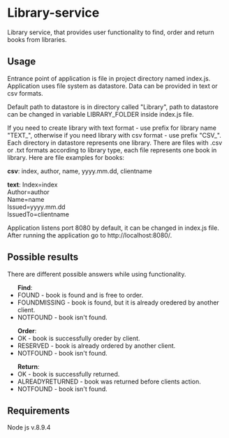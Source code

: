 Library-service
=======
Library service, that provides user functionality to find, order and return books from libraries.

Usage
------
Entrance point of application is file in project directory named index.js.
Application uses file system as datastore. Data can be provided in text or csv formats.

Default path to datastore is in directory called "Library", path to datastore can be changed in variable LIBRARY_FOLDER inside index.js file.

If you need to create library with text format - use prefix for library name "TEXT_", otherwise if you need library with csv format - use prefix "CSV_".
Each directory in datastore represents one library. There are files with .csv or .txt formats according to library type, each file represents one book in library.
Here are file examples for books:

  <b>csv</b>: index, author, name, yyyy.mm.dd, clientname
  
  <b>text</b>: Index=index<br>
        Author=author<br>
        Name=name<br>
        Issued=yyyy.mm.dd<br>
        IssuedTo=clientname<br>

Application listens port 8080 by default, it can be changed in index.js file.
After running the application go to http://localhost:8080/.

Possible results
------
There are different possible answers while using functionality.
  <ul><b>Find</b>:
    <li>FOUND - book is found and is free to order.</li>
    <li>FOUNDMISSING - book is found, but it is already oredered by another client.</li>
    <li>NOTFOUND - book isn't found.</li>
  </ul>
  <ul><b>Order</b>:
    <li>OK - book is successfully oreder by client.</li>
    <li>RESERVED - book is already ordered by another client.</li>
    <li>NOTFOUND - book isn't found.</li>
  </ul>
  <ul><b>Return</b>:
    <li>OK - book is successfully returned.</li>
    <li>ALREADYRETURNED - book was returned before clients action.</li>
    <li>NOTFOUND - book isn't found.</li>
  </ul>

Requirements
------
Node js v.8.9.4
